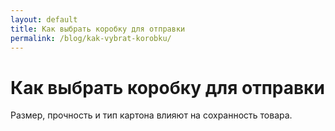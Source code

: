 ```yaml
---
layout: default
title: Как выбрать коробку для отправки
permalink: /blog/kak-vybrat-korobku/
---
```


<h1>Как выбрать коробку для отправки</h1>
<p>Размер, прочность и тип картона влияют на сохранность товара.</p>
